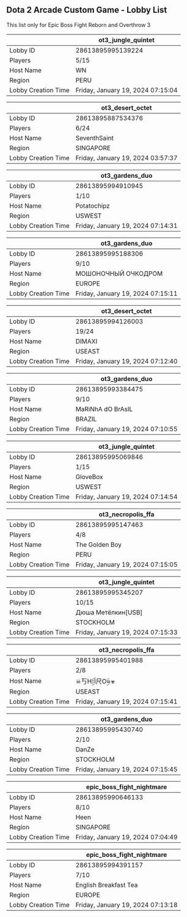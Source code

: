 ## Dota 2 Arcade Custom Game - Lobby List

This list only for Epic Boss Fight Reborn and Overthrow 3

|  | ot3_jungle_quintet |
| ------ | ------ |
| Lobby ID | 28613895995139224 |
| Players | 5/15 |
| Host Name | WN | nivek_2350 |
| Region | PERU |
| Lobby Creation Time | Friday, January 19, 2024 07:15:04 |


|  | ot3_desert_octet |
| ------ | ------ |
| Lobby ID | 28613895887534376 |
| Players | 6/24 |
| Host Name | SeventhSaint |
| Region | SINGAPORE |
| Lobby Creation Time | Friday, January 19, 2024 03:57:37 |


|  | ot3_gardens_duo |
| ------ | ------ |
| Lobby ID | 28613895994910945 |
| Players | 1/10 |
| Host Name | Potatochipz |
| Region | USWEST |
| Lobby Creation Time | Friday, January 19, 2024 07:14:31 |


|  | ot3_gardens_duo |
| ------ | ------ |
| Lobby ID | 28613895995188306 |
| Players | 9/10 |
| Host Name | МОШОНОЧНЫЙ ОЧКОДРОМ |
| Region | EUROPE |
| Lobby Creation Time | Friday, January 19, 2024 07:15:11 |


|  | ot3_desert_octet |
| ------ | ------ |
| Lobby ID | 28613895994126003 |
| Players | 19/24 |
| Host Name | DIMAXI |
| Region | USEAST |
| Lobby Creation Time | Friday, January 19, 2024 07:12:40 |


|  | ot3_gardens_duo |
| ------ | ------ |
| Lobby ID | 28613895993384475 |
| Players | 9/10 |
| Host Name | MaRiNhA dO BrAsIL |
| Region | BRAZIL |
| Lobby Creation Time | Friday, January 19, 2024 07:10:55 |


|  | ot3_jungle_quintet |
| ------ | ------ |
| Lobby ID | 28613895995069846 |
| Players | 1/15 |
| Host Name | GloveBox |
| Region | USWEST |
| Lobby Creation Time | Friday, January 19, 2024 07:14:54 |


|  | ot3_necropolis_ffa |
| ------ | ------ |
| Lobby ID | 28613895995147463 |
| Players | 4/8 |
| Host Name | The Golden Boy |
| Region | PERU |
| Lobby Creation Time | Friday, January 19, 2024 07:15:05 |


|  | ot3_jungle_quintet |
| ------ | ------ |
| Lobby ID | 28613895995345207 |
| Players | 10/15 |
| Host Name | Дюша Метёлкин[USB] |
| Region | STOCKHOLM |
| Lobby Creation Time | Friday, January 19, 2024 07:15:33 |


|  | ot3_necropolis_ffa |
| ------ | ------ |
| Lobby ID | 28613895995401988 |
| Players | 2/8 |
| Host Name | ☠丂HۣۜะĨ尺Oۣۜ≈☣ |
| Region | USEAST |
| Lobby Creation Time | Friday, January 19, 2024 07:15:41 |


|  | ot3_gardens_duo |
| ------ | ------ |
| Lobby ID | 28613895995430740 |
| Players | 2/10 |
| Host Name | DanZe |
| Region | STOCKHOLM |
| Lobby Creation Time | Friday, January 19, 2024 07:15:45 |


|  | epic_boss_fight_nightmare |
| ------ | ------ |
| Lobby ID | 28613895990646133 |
| Players | 8/10 |
| Host Name | Heen |
| Region | SINGAPORE |
| Lobby Creation Time | Friday, January 19, 2024 07:04:49 |


|  | epic_boss_fight_nightmare |
| ------ | ------ |
| Lobby ID | 28613895994391157 |
| Players | 7/10 |
| Host Name | English Breakfast Tea |
| Region | EUROPE |
| Lobby Creation Time | Friday, January 19, 2024 07:13:18 |



